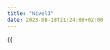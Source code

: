```yaml
---
title: "Nivel3"
date: 2023-08-18T21:24:08+02:00
---
```


{{<audio src=“/media/audio/test.mp3 caption="Prueba">}}